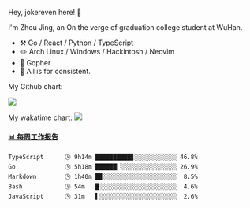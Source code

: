 Hey, jokereven here! 👋

I'm Zhou Jing, an On the verge of graduation college student at WuHan.

-   :hammer_and_pick: Go / React / Python / TypeScript
-   :pencil2: Arch Linux / Windows / Hackintosh / Neovim
-   :seedling: Gopher
-   :thought_balloon: All is for consistent.

My Github chart:

![](https://ghchart.rshah.org/JonnieWayy)

My wakatime chart:
![](https://wakatime.com/share/@jokereven/1679dc82-4bf9-4b63-9203-390d608503de.png)

<!-- waka-box start -->
#### <a href="https://gist.github.com/9f8118785e2d128d746db5f61b0e0a2a" target="_blank">📊 每周工作报告</a>
```text
TypeScript      🕓 9h14m ██████████▊░░░░░░░░░░░░ 46.8%
Go              🕓 5h18m ██████▏░░░░░░░░░░░░░░░░ 26.9%
Markdown        🕓 1h40m █▉░░░░░░░░░░░░░░░░░░░░░  8.5%
Bash            🕓 54m   █░░░░░░░░░░░░░░░░░░░░░░  4.6%
JavaScript      🕓 31m   ▌░░░░░░░░░░░░░░░░░░░░░░  2.6%
```
<!-- Powered by https://github.com/journey-ad/waka-box-go . -->
<!-- waka-box end -->
